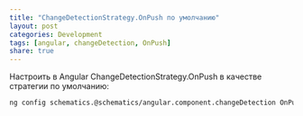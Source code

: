 ```yaml
---
title: "ChangeDetectionStrategy.OnPush по умолчанию"
layout: post
categories: Development
tags: [angular, changeDetection, OnPush]
share: true
---
```


Настроить в Angular ChangeDetectionStrategy.OnPush в качестве стратегии по умолчанию:

```bash
ng config schematics.@schematics/angular.component.changeDetection OnPush
```